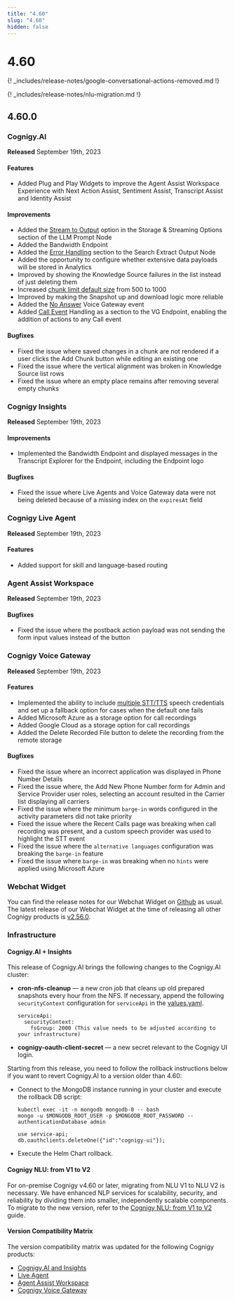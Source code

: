 ```yaml
---
title: "4.60"
slug: "4.60"
hidden: false
---
```


# 4.60

{! _includes/release-notes/google-conversational-actions-removed.md !}

{! _includes/release-notes/nlu-migration.md !}

## 4.60.0

### Cognigy.AI

**Released** September 19th, 2023

#### Features

- Added Plug and Play Widgets to improve the Agent Assist Workspace Experience with Next Action Assist, Sentiment Assist, Transcript Assist and Identity Assist

#### Improvements

- Added the [Stream to Output](../ai/flow-nodes/other-nodes/llm-prompt.md#storage--streaming-options) option in the Storage & Streaming Options section of the LLM Prompt Node
- Added the Bandwidth Endpoint
- Added the [Error Handling](../ai/flow-nodes/other-nodes/search-extract-output.md#error-handling) section to the Search Extract Output Node
- Added the opportunity to configure whether extensive data payloads will be stored in Analytics
- Improved by showing the Knowledge Source failures in the list instead of just deleting them
- Increased [chunk limit default size](../ai/knowledge-ai/overview.md#limitations) from 500 to 1000
- Improved by making the Snapshot up and download logic more reliable
- Added the [No Answer](../voicegateway/references/events/NO_ANSWER.md) Voice Gateway event
- Added [Call Event](../ai/endpoints/cognigy-vg.md#call-events)  Handling as a section to the VG Endpoint, enabling the addition of actions to any Call event

#### Bugfixes

- Fixed the issue where saved changes in a chunk are not rendered if a user clicks the Add Chunk button while editing an existing one
- Fixed the issue where the vertical alignment was broken in Knowledge Source list rows
- Fixed the issue where an empty place remains after removing several empty chunks

### Cognigy Insights

**Released** September 19th, 2023

#### Improvements

- Implemented the Bandwidth Endpoint and displayed messages in the Transcript Explorer for the Endpoint, including the Endpoint logo

#### Bugfixes

- Fixed the issue where Live Agents and Voice Gateway data were not being deleted because of a missing index on the `expiresAt` field

### Cognigy Live Agent

**Released** September 19th, 2023

#### Features

- Added support for skill and language-based routing

### Agent Assist Workspace

**Released** September 19th, 2023

#### Bugfixes

-  Fixed the issue where the postback action payload was not sending the form input values instead of the button

### Cognigy Voice Gateway

**Released** September 19th, 2023

#### Features

- Implemented the ability to include [multiple STT/TTS](../voicegateway/webapp/applications.md#add-additional-tts-and-stt-vendor) speech credentials and set up a fallback option for cases when the default one fails
- Added Microsoft Azure as a storage option for call recordings
- Added Google Cloud as a storage option for call recordings
- Added the Delete Recorded File button to delete the recording from the remote storage

#### Bugfixes

- Fixed the issue where an incorrect application was displayed in Phone Number Details
- Fixed the issue where, the Add New Phone Number form for Admin and Service Provider user roles, selecting an account resulted in the Carrier list displaying all carriers
- Fixed the issue where the minimum `barge-in` words configured in the activity parameters did not take priority
- Fixed the issue where the Recent Calls page was breaking when call recording was present, and a custom speech provider was used to highlight the STT event
- Fixed the issue where the `alternative languages` configuration was breaking the `barge-in` feature
- Fixed the issue where `barge-in` was breaking when no `hints` were applied using Microsoft Azure

### Webchat Widget

You can find the release notes for our Webchat Widget on [Github](https://github.com/Cognigy/WebchatWidget/releases) as usual. The latest release of our Webchat Widget at the time of releasing all other Cognigy products is [v2.56.0](https://github.com/Cognigy/WebchatWidget/releases/tag/v2.56.0).

### Infrastructure

#### Cognigy.AI + Insights

This release of Cognigy.AI brings the following changes to the Cognigy.AI cluster:

- **cron-nfs-cleanup** — a new cron job that cleans up old prepared snapshots every hour from the NFS.
  If necessary, append the following `securityContext` configuration for `serviceApi` in the [values.yaml](https://github.com/Cognigy/cognigy-ai-helm-chart#configuration).

    ```
    serviceApi:
      securityContext:
        fsGroup: 2000 (This value needs to be adjusted according to your infrastructure)
    ```

- **cognigy-oauth-client-secret** — a new secret relevant to the Cognigy UI login.

Starting from this release, you need to follow the rollback instructions below if you want to revert Cognigy.AI to a version older than 4.60:

- Connect to the MongoDB instance running in your cluster and execute the rollback DB script:

    ```
    kubectl exec -it -n mongodb mongodb-0 -- bash
    mongo -u $MONGODB_ROOT_USER -p $MONGODB_ROOT_PASSWORD --authenticationDatabase admin
    
    use service-api;
    db.oauthclients.deleteOne({"id":"cognigy-ui"}); 
    ```

- Execute the Helm Chart rollback.

#### Cognigy NLU: from V1 to V2

For on-premise Cognigy v4.60 or later, migrating from NLU V1 to NLU V2 is necessary. We have enhanced NLP services for scalability, security, and reliability by dividing them into smaller, independently scalable components. To migrate to the new version, refer to the [Cognigy NLU: from V1 to V2](../ai/installation/migration/from-nlu-v1-to-v2-migration.md) guide.

#### Version Compatibility Matrix

The version compatibility matrix was updated for the following Cognigy products:

- [Cognigy.AI and Insights](../ai/installation/version-compatibility-matrix.md)
- [Live Agent](../live-agent/installation/deployment/version-compatibility-matrix.md)
- [Agent Assist Workspace](../agent-assist/installation/version-compatibility-matrix.md)
- [Cognigy Voice Gateway](../voicegateway/installation/version-compatibility-matrix.md)